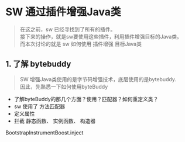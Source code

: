 # SW 通过插件增强Java类

> 在这之前，sw 已经寻找到了所有的插件。    
> 接下来的操作，就是sw要使用这些插件，利用插件增强目标的Java类。    
> 而本次讨论的就是 sw 如何使用 插件增强 目标Java类     


## 1. 了解 bytebuddy
> SW 增强Java类使用的是字节码增强技术，底层使用的是bytebuddy.      
> 因此，先熟悉一下如何使用byteBuddy

- 了解byteBuddy的那几个方面？使用？匹配器？如何重定义类？
- sw 使用了 方法匹配器
- 定义属性
- 拦截 静态函数、 实例函数、 构造器

BootstrapInstrumentBoost.inject

